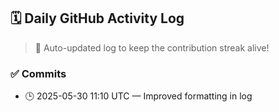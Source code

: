 ## 🗓️ Daily GitHub Activity Log

> 🤖 Auto-updated log to keep the contribution streak alive!

### ✅ Commits

- 🕒 2025-05-30 11:10 UTC — Improved formatting in log

